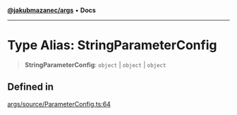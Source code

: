 [**@jakubmazanec/args**](../README.md) • **Docs**

---

# Type Alias: StringParameterConfig

> **StringParameterConfig**: `object` \| `object` \| `object`

## Defined in

[args/source/ParameterConfig.ts:64](https://github.com/jakubmazanec/tools/blob/3137813ef46c72d3c081751f960a2aa2c61ad567/packages/args/source/ParameterConfig.ts#L64)
